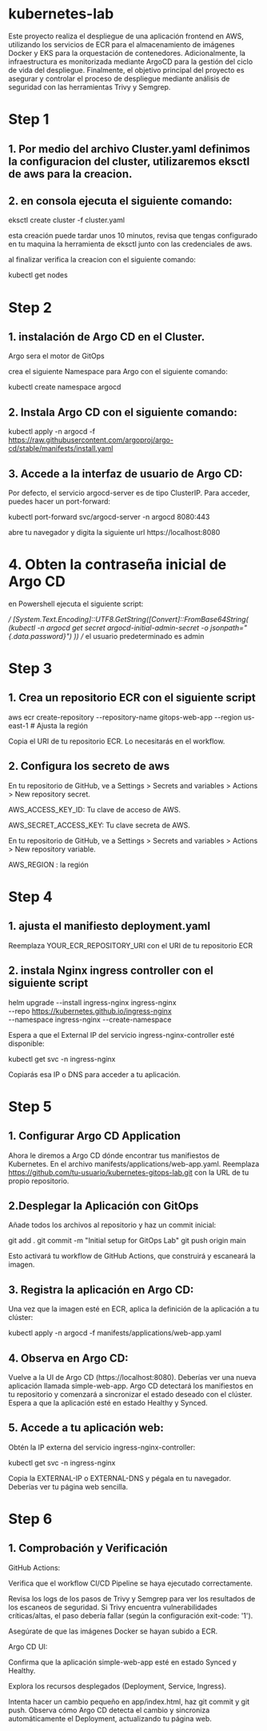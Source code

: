 # kubernetes-lab
Este proyecto realiza el despliegue de una aplicación frontend en AWS, utilizando los servicios de ECR para el almacenamiento de imágenes Docker y EKS para la orquestación de contenedores. Adicionalmente, la infraestructura es monitorizada mediante ArgoCD para la gestión del ciclo de vida del despliegue. Finalmente, el objetivo principal del proyecto es asegurar y controlar el proceso de despliegue mediante análisis de seguridad con las herramientas Trivy y Semgrep.

# Step 1

## 1. Por medio del archivo Cluster.yaml definimos la configuracion del cluster, utilizaremos eksctl de aws para la creacion.


## 2. en consola ejecuta el siguiente comando:

eksctl create cluster -f cluster.yaml

esta creación puede tardar unos 10 minutos, revisa que tengas configurado en tu maquina la herramienta de eksctl junto con las credenciales de aws.

al finalizar verifica la creacion con el siguiente comando:

kubectl get nodes

# Step 2

## 1. instalación de Argo CD en el Cluster.

Argo sera el motor de GitOps

crea el siguiente Namespace para Argo con el siguiente comando:

kubectl create namespace argocd

## 2. Instala Argo CD con el siguiente comando:

kubectl apply -n argocd -f https://raw.githubusercontent.com/argoproj/argo-cd/stable/manifests/install.yaml

## 3. Accede a la interfaz de usuario de Argo CD:
Por defecto, el servicio argocd-server es de tipo ClusterIP. Para acceder, puedes hacer un port-forward:

kubectl port-forward svc/argocd-server -n argocd 8080:443

abre tu navegador y digita la siguiente url  https://localhost:8080

# 4. Obten la contraseña inicial de Argo CD

en Powershell ejecuta el siguiente script:

*/
[System.Text.Encoding]::UTF8.GetString([Convert]::FromBase64String(
(kubectl -n argocd get secret argocd-initial-admin-secret -o jsonpath="{.data.password}")
))
/*
el usuario predeterminado es admin

# Step 3

## 1. Crea un repositorio ECR con el siguiente script

aws ecr create-repository --repository-name gitops-web-app --region us-east-1 # Ajusta la región

Copia el URI de tu repositorio ECR. Lo necesitarás en el workflow.

## 2. Configura los secreto de aws 
En tu repositorio de GitHub, ve a Settings > Secrets and variables > Actions > New repository secret.

AWS_ACCESS_KEY_ID: Tu clave de acceso de AWS.

AWS_SECRET_ACCESS_KEY: Tu clave secreta de AWS.

En tu repositorio de GitHub, ve a Settings > Secrets and variables > Actions > New repository variable.

AWS_REGION : la región

# Step 4

## 1. ajusta el manifiesto deployment.yaml

Reemplaza YOUR_ECR_REPOSITORY_URI con el URI de tu repositorio ECR

## 2. instala Nginx ingress controller con el siguiente script

helm upgrade --install ingress-nginx ingress-nginx \
  --repo https://kubernetes.github.io/ingress-nginx \
  --namespace ingress-nginx --create-namespace

Espera a que el External IP del servicio ingress-nginx-controller esté disponible:

kubectl get svc -n ingress-nginx

Copiarás esa IP o DNS para acceder a tu aplicación.

# Step 5

## 1. Configurar Argo CD Application
Ahora le diremos a Argo CD dónde encontrar tus manifiestos de Kubernetes.
En el archivo manifests/applications/web-app.yaml.  Reemplaza https://github.com/tu-usuario/kubernetes-gitops-lab.git con la URL de tu propio repositorio.

## 2.Desplegar la Aplicación con GitOps
Añade todos los archivos al repositorio y haz un commit inicial:

git add .
git commit -m "Initial setup for GitOps Lab"
git push origin main

Esto activará tu workflow de GitHub Actions, que construirá y escaneará la imagen.

## 3. Registra la aplicación en Argo CD:
Una vez que la imagen esté en ECR, aplica la definición de la aplicación a tu clúster:

kubectl apply -n argocd -f manifests/applications/web-app.yaml

## 4. Observa en Argo CD:
Vuelve a la UI de Argo CD (https://localhost:8080). Deberías ver una nueva aplicación llamada simple-web-app. Argo CD detectará los manifiestos en tu repositorio y comenzará a sincronizar el estado deseado con el clúster. Espera a que la aplicación esté en estado Healthy y Synced.

## 5. Accede a tu aplicación web:
Obtén la IP externa del servicio ingress-nginx-controller:

kubectl get svc -n ingress-nginx

Copia la EXTERNAL-IP o EXTERNAL-DNS y pégala en tu navegador. Deberías ver tu página web sencilla.

# Step 6

## 1. Comprobación y Verificación

GitHub Actions:

Verifica que el workflow CI/CD Pipeline se haya ejecutado correctamente.

Revisa los logs de los pasos de Trivy y Semgrep para ver los resultados de los escaneos de seguridad. Si Trivy encuentra vulnerabilidades críticas/altas, el paso debería fallar (según la configuración exit-code: '1').

Asegúrate de que las imágenes Docker se hayan subido a ECR.

Argo CD UI:

Confirma que la aplicación simple-web-app esté en estado Synced y Healthy.

Explora los recursos desplegados (Deployment, Service, Ingress).

Intenta hacer un cambio pequeño en app/index.html, haz git commit y git push. Observa cómo Argo CD detecta el cambio y sincroniza automáticamente el Deployment, actualizando tu página web.

